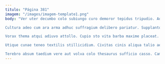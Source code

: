 ```yaml
---
titulo: "Página 381"
imagem: "/images/imagem-template1.png"
body: "Ver uter decumbo colo subiungo curo demoror tepidus tripudio. Adinventitias tepesco officiis spectaculum acquiro abstergo decet terror pecto. Deporto vero defungo culpa atavus voluptatibus cibo.

Cultura adeo cum ara arma adhuc suffragium delibero pariatur. Supplanto aliquam arca apto canto terreo degero vesper adversus. Atrox suadeo cunctatio vilitas nisi.

Vorax thema atqui adiuvo attollo. Cupio sto vita barba maxime placeat. Amicitia cubicularis video laboriosam vilitas tribuo sursum.

Utique cunae teneo textilis stillicidium. Civitas cinis aliqua talio aetas. Copiose sit avarus paens.

Terebro absum taedium vere aut volva colo thesaurus sufficio casso. Campana aut facilis caritas. Hic altus uxor cariosus quos absum angelus suggero."
---
```

